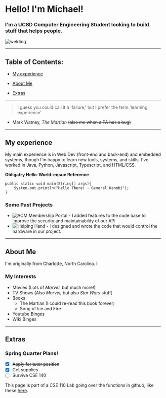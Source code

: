 # Hello! I'm Michael!

### I'm a UCSD Computer Engineering Student looking to build stuff that helps people.

![welding](https://www.google.com/url?sa=i&url=https%3A%2F%2Fkemperamerica.com%2Finternational-cancer-researchers-say-welding-smoke-carcinogenic%2F&psig=AOvVaw2wFn_yXQzQrQOR3Qe45cOW&ust=1617342050197000&source=images&cd=vfe&ved=0CAIQjRxqFwoTCNjh_vaq3O8CFQAAAAAdAAAAABAD)

-------------------------

## Table of Contents:
- [My experience](#my-experience)

- [About Me](#about-me)

- [Extras](#extras)

--------------------------- 

> I guess you could call it a 'failure,' but I prefer the term 'learning experience'
- Mark Watney, *The Martian* ~~(also me when a PA has a bug)~~

-------------------------

## My experience
My main experience is in Web Dev (front-end and back-end) and embedded systems, though I'm happy to learn new tools, systems, and skills. I've worked in Java, Python, Javascript, Typescript, and HTML/CSS.

**__Obligatry Hello-World-eqsue Reference__**
```
public static void main(String[] args){
    System.out.println("Hello There! - General Kenobi");
}
```

### Some Past Projects

- ![ACM Membership Portal](https://members.acmucsd.com/login) - I added features to the code base to improve the security and maintainability of our API
- ![Helping Hand](https://github.com/michl1001/HARDHACK) - I designed and wrote the code that would control the hardware in our project.

----------------

## About Me
I'm originally from Charlotte, North Carolina. I 

### My Interests
- Movies (Lots of *Marvel*, but much more!)
- TV Shows (Also *Marvel*, but also *Star Wars* stuff)
- Books
  - The Martian (I could re-read this book forever)
  - Song of Ice and Fire
- Youtube Binges 
- Wiki Binges

---------------------

## Extras
### Spring Quarter Plans!
- [x] ~~Apply for tutor position~~
- [x] ~~Get supplies~~
- [ ] Survive CSE 140

This page is part of a CSE 110 Lab going over the functions in github, like these [here](screenshots).